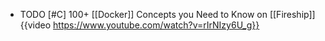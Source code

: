 - TODO [#C] 100+ [[Docker]] Concepts you Need to Know on [[Fireship]]
  {{video https://www.youtube.com/watch?v=rIrNIzy6U_g}}